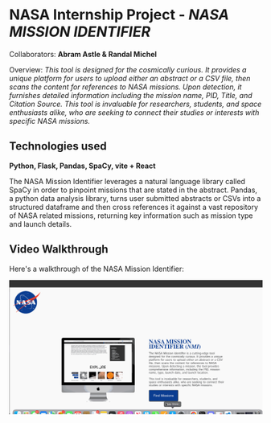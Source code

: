 # NASA Internship Project - *NASA MISSION IDENTIFIER*

Collaborators: **Abram Astle & Randal Michel**

Overview: *This tool is designed for the cosmically curious. It provides a unique platform for users to upload either an abstract or a CSV file, then scans the content for references to NASA missions. Upon detection, it furnishes detailed information including the mission name, PID, Title, and Citation Source.
This tool is invaluable for researchers, students, and space enthusiasts alike, who are seeking to connect their studies or interests with specific NASA missions.*

## Technologies used

**Python, Flask, Pandas, SpaCy, vite + React**

The NASA Mission Identifier leverages a natural language library called SpaCy in order to pinpoint missions that are stated in the abstract. Pandas, a python data analysis library, turns user submitted abstracts or CSVs into a structured dataframe and then cross references it against a vast repository of NASA related missions, returning key information such as mission type and launch details.

## Video Walkthrough

Here's a walkthrough of the NASA Mission Identifier:

<img src='https://github.com/c-a-s-t-l-e/nasa-mission-identity/blob/main/new_nmi.gif' />


